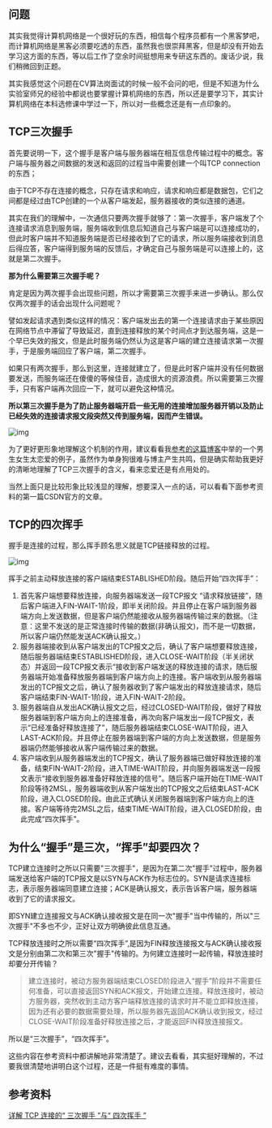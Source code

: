 ## 问题

其实我觉得计算机网络是一个很好玩的东西，相信每个程序员都有一个黑客梦吧，而计算机网络是黑客必须要吃透的东西，虽然我也很崇拜黑客，但是却没有开始去学习这方面的东西，等以后工作了空余时间挺想用来专研这东西的。废话少说，我们稍微回到正题。

其实我感觉这个问题在CV算法岗面试的时候一般不会问的吧，但是不知道为什么实验室师兄的经验中都说也要掌握计算机网络的东西，所以还是要学习下，其实计算机网络在本科选修课中学过一下，所以对一些概念还是有一点印象的。

## TCP三次握手

首先要说明一下，这个握手是客户端与服务器端在相互信息传输过程中的概念。客户端与服务器之间数据的发送和返回的过程当中需要创建一个叫TCP connection的东西；

由于TCP不存在连接的概念，只存在请求和响应，请求和响应都是数据包，它们之间都是经过由TCP创建的一个从客户端发起，服务器接收的类似连接的通道。

其实在我们的理解中，一次通信只要两次握手就够了：第一次握手，客户端发了个连接请求消息到服务端，服务端收到信息后知道自己与客户端是可以连接成功的，但此时客户端并不知道服务端是否已经接收到了它的请求，所以服务端接收到消息后得应答，客户端得到服务端的反馈后，才确定自己与服务端是可以连接上的，这就是第二次握手。

**那为什么需要第三次握手呢？**

肯定是因为两次握手会出现些问题，所以才需要第三次握手来进一步确认。那么仅仅两次握手的话会出现什么问题呢？

譬如发起请求遇到类似这样的情况：客户端发出去的第一个连接请求由于某些原因在网络节点中滞留了导致延迟，直到连接释放的某个时间点才到达服务端，这是一个早已失效的报文，但是此时服务端仍然认为这是客户端的建立连接请求第一次握手，于是服务端回应了客户端，第二次握手。

如果只有两次握手，那么到这里，连接就建立了，但是此时客户端并没有任何数据要发送，而服务端还在傻傻的等候佳音，造成很大的资源浪费。所以需要第三次握手，只有客户端再次回应一下，就可以避免这种情况。

**所以第三次握手是为了防止服务器端开启一些无用的连接增加服务器开销以及防止已经失效的连接请求报文段突然又传到服务端，因而产生错误。**

![img](https://i.loli.net/2020/06/25/m8wG4YEp9h5UZOB.jpg)

为了更好更形象地理解这个机制的作用，建议看看我[参考的这篇博客](https://blog.csdn.net/X8i0Bev/article/details/83066876#commentBox)中举的一个男生女生太恋爱的例子，虽然作为单身狗很难与博主产生共鸣，但是确实帮助我更好的清晰地理解了TCP三次握手的含义，看来恋爱还是有点用处的。

当然上面只是比较形象比较浅显的理解，想要深入一点的话，可以看看下面参考资料的第一篇CSDN官方的文章。

## TCP的四次挥手

握手是连接的过程，那么挥手顾名思义就是TCP链接释放的过程。

![img](https://i.loli.net/2020/06/24/v74j9fQDTbHNwMO.jpg)

挥手之前主动释放连接的客户端结束ESTABLISHED阶段。随后开始“四次挥手”：

1. 首先客户端想要释放连接，向服务器端发送一段TCP报文 “请求释放链接”，随后客户端进入FIN-WAIT-1阶段，即半关闭阶段。并且停止在客户端到服务器端方向上发送数据，但是客户端仍然能接收从服务器端传输过来的数据。（注意：这里不发送的是正常连接时传输的数据(非确认报文)，而不是一切数据，所以客户端仍然能发送ACK确认报文。）
2. 服务器端接收到从客户端发出的TCP报文之后，确认了客户端想要释放连接，随后服务器端结束ESTABLISHED阶段，进入CLOSE-WAIT阶段（半关闭状态）并返回一段TCP报文表示“接收到客户端发送的释放连接的请求，随后服务器端开始准备释放服务器端到客户端方向上的连接。客户端收到从服务器端发出的TCP报文之后，确认了服务器收到了客户端发出的释放连接请求，随后客户端结束FIN-WAIT-1阶段，进入FIN-WAIT-2阶段。
3. 服务器端自从发出ACK确认报文之后，经过CLOSED-WAIT阶段，做好了释放服务器端到客户端方向上的连接准备，再次向客户端发出一段TCP报文，表示“已经准备好释放连接了”，随后服务器端结束CLOSE-WAIT阶段，进入LAST-ACK阶段。并且停止在服务器端到客户端的方向上发送数据，但是服务器端仍然能够接收从客户端传输过来的数据。
4. 客户端收到从服务器端发出的TCP报文，确认了服务器端已做好释放连接的准备，结束FIN-WAIT-2阶段，进入TIME-WAIT阶段，并向服务器端发送一段报文表示“接收到服务器准备好释放连接的信号”。随后客户端开始在TIME-WAIT阶段等待2MSL，服务器端收到从客户端发出的TCP报文之后结束LAST-ACK阶段，进入CLOSED阶段。由此正式确认关闭服务器端到客户端方向上的连接。客户端等待完2MSL之后，结束TIME-WAIT阶段，进入CLOSED阶段，由此完成“四次挥手”。

## **为什么“握手”是三次，“挥手”却要四次？**

TCP建立连接时之所以只需要"三次握手"，是因为在第二次"握手"过程中，服务器端发送给客户端的TCP报文是以SYN与ACK作为标志位的。SYN是请求连接标志，表示服务器端同意建立连接；ACK是确认报文，表示告诉客户端，服务器端收到了它的请求报文。

即SYN建立连接报文与ACK确认接收报文是在同一次"握手"当中传输的，所以"三次握手"不多也不少，正好让双方明确彼此信息互通。

TCP释放连接时之所以需要“四次挥手”,是因为FIN释放连接报文与ACK确认接收报文是分别由第二次和第三次"握手"传输的。为何建立连接时一起传输，释放连接时却要分开传输？

> 建立连接时，被动方服务器端结束CLOSED阶段进入“握手”阶段并不需要任何准备，可以直接返回SYN和ACK报文，开始建立连接。释放连接时，被动方服务器，突然收到主动方客户端释放连接的请求时并不能立即释放连接，因为还有必要的数据需要处理，所以服务器先返回ACK确认收到报文，经过CLOSE-WAIT阶段准备好释放连接之后，才能返回FIN释放连接报文。

所以是“三次握手”，“四次挥手”。

这些内容在参考资料中都讲解地非常清楚了。建议去看看，其实挺好理解的，不过要我很清楚地讲明白这个过程，还是一件挺有难度的事情。

## 参考资料

[详解 TCP 连接的“ 三次握手 ”与“ 四次挥手 ”](https://baijiahao.baidu.com/s?id=1654225744653405133&wfr=spider&for=pc)